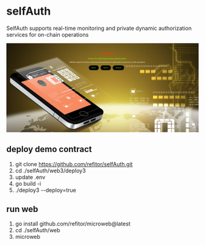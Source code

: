# selfAuth
SelfAuth supports real-time monitoring and private dynamic authorization services for on-chain operations

![/selfauth.png](/selfauth.png)

## deploy demo contract
1. git clone https://github.com/refitor/selfAuth.git
2. cd ./selfAuth/web3/deploy3
3. update .env
4. go build -i
5. ./deploy3 --deploy=true

## run web
1. go install github.com/refitor/microweb@latest
2. cd ./selfAuth/web
3. microweb
